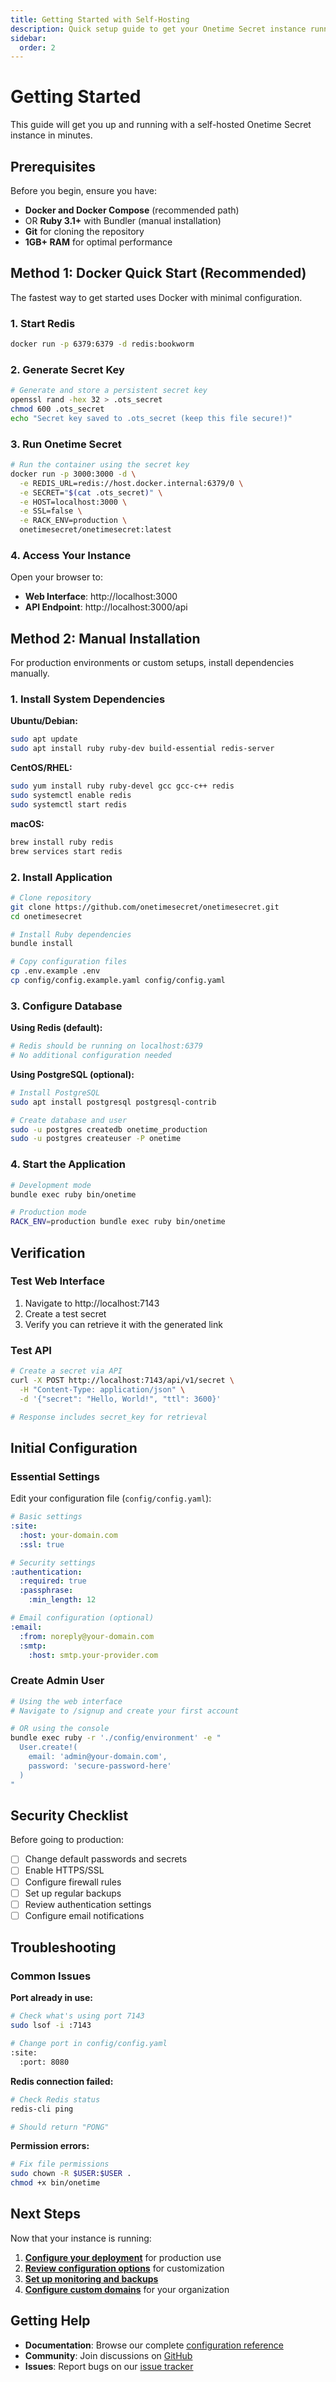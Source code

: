 ```yaml
---
title: Getting Started with Self-Hosting
description: Quick setup guide to get your Onetime Secret instance running
sidebar:
  order: 2
---
```


# Getting Started

This guide will get you up and running with a self-hosted Onetime Secret instance in minutes.

## Prerequisites

Before you begin, ensure you have:

- **Docker and Docker Compose** (recommended path)
- OR **Ruby 3.1+** with Bundler (manual installation)
- **Git** for cloning the repository
- **1GB+ RAM** for optimal performance

## Method 1: Docker Quick Start (Recommended)

The fastest way to get started uses Docker with minimal configuration.

### 1. Start Redis

```bash
docker run -p 6379:6379 -d redis:bookworm
```

### 2. Generate Secret Key

```bash
# Generate and store a persistent secret key
openssl rand -hex 32 > .ots_secret
chmod 600 .ots_secret
echo "Secret key saved to .ots_secret (keep this file secure!)"
```

### 3. Run Onetime Secret

```bash
# Run the container using the secret key
docker run -p 3000:3000 -d \
  -e REDIS_URL=redis://host.docker.internal:6379/0 \
  -e SECRET="$(cat .ots_secret)" \
  -e HOST=localhost:3000 \
  -e SSL=false \
  -e RACK_ENV=production \
  onetimesecret/onetimesecret:latest
```

### 4. Access Your Instance

Open your browser to:
- **Web Interface**: http://localhost:3000
- **API Endpoint**: http://localhost:3000/api

## Method 2: Manual Installation

For production environments or custom setups, install dependencies manually.

### 1. Install System Dependencies

**Ubuntu/Debian:**
```bash
sudo apt update
sudo apt install ruby ruby-dev build-essential redis-server
```

**CentOS/RHEL:**
```bash
sudo yum install ruby ruby-devel gcc gcc-c++ redis
sudo systemctl enable redis
sudo systemctl start redis
```

**macOS:**
```bash
brew install ruby redis
brew services start redis
```

### 2. Install Application

```bash
# Clone repository
git clone https://github.com/onetimesecret/onetimesecret.git
cd onetimesecret

# Install Ruby dependencies
bundle install

# Copy configuration files
cp .env.example .env
cp config/config.example.yaml config/config.yaml
```

### 3. Configure Database

**Using Redis (default):**
```bash
# Redis should be running on localhost:6379
# No additional configuration needed
```

**Using PostgreSQL (optional):**
```bash
# Install PostgreSQL
sudo apt install postgresql postgresql-contrib

# Create database and user
sudo -u postgres createdb onetime_production
sudo -u postgres createuser -P onetime
```

### 4. Start the Application

```bash
# Development mode
bundle exec ruby bin/onetime

# Production mode
RACK_ENV=production bundle exec ruby bin/onetime
```

## Verification

### Test Web Interface

1. Navigate to http://localhost:7143
2. Create a test secret
3. Verify you can retrieve it with the generated link

### Test API

```bash
# Create a secret via API
curl -X POST http://localhost:7143/api/v1/secret \
  -H "Content-Type: application/json" \
  -d '{"secret": "Hello, World!", "ttl": 3600}'

# Response includes secret_key for retrieval
```

## Initial Configuration

### Essential Settings

Edit your configuration file (`config/config.yaml`):

```yaml
# Basic settings
:site:
  :host: your-domain.com
  :ssl: true

# Security settings
:authentication:
  :required: true
  :passphrase:
    :min_length: 12

# Email configuration (optional)
:email:
  :from: noreply@your-domain.com
  :smtp:
    :host: smtp.your-provider.com
```

### Create Admin User

```bash
# Using the web interface
# Navigate to /signup and create your first account

# OR using the console
bundle exec ruby -r './config/environment' -e "
  User.create!(
    email: 'admin@your-domain.com',
    password: 'secure-password-here'
  )
"
```

## Security Checklist

Before going to production:

- [ ] Change default passwords and secrets
- [ ] Enable HTTPS/SSL
- [ ] Configure firewall rules
- [ ] Set up regular backups
- [ ] Review authentication settings
- [ ] Configure email notifications

## Troubleshooting

### Common Issues

**Port already in use:**
```bash
# Check what's using port 7143
sudo lsof -i :7143

# Change port in config/config.yaml
:site:
  :port: 8080
```

**Redis connection failed:**
```bash
# Check Redis status
redis-cli ping

# Should return "PONG"
```

**Permission errors:**
```bash
# Fix file permissions
sudo chown -R $USER:$USER .
chmod +x bin/onetime
```

## Next Steps

Now that your instance is running:

1. **[Configure your deployment](./installation)** for production use
2. **[Review configuration options](./configuration)** for customization
3. **[Set up monitoring and backups](./installation#monitoring)**
4. **[Configure custom domains](../custom-domains)** for your organization

## Getting Help

- **Documentation**: Browse our complete [configuration reference](./configuration)
- **Community**: Join discussions on [GitHub](https://github.com/onetimesecret/onetimesecret/discussions)
- **Issues**: Report bugs on our [issue tracker](https://github.com/onetimesecret/onetimesecret/issues)
